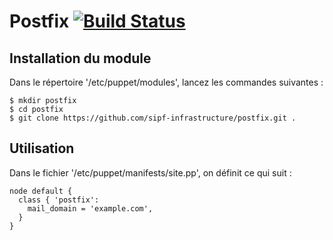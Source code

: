 # Postfix [![Build Status](https://travis-ci.org/sipf-infrastructure/postfix.png?branch=master)](https://travis-ci.org/sipf-infrastructure/postfix)

## Installation du module

Dans le répertoire '/etc/puppet/modules', lancez les commandes suivantes :
```
$ mkdir postfix
$ cd postfix
$ git clone https://github.com/sipf-infrastructure/postfix.git .
```

## Utilisation

Dans le fichier '/etc/puppet/manifests/site.pp', on définit ce qui suit :
```
node default {
  class { 'postfix':
    mail_domain = 'example.com',
  }
}
```

